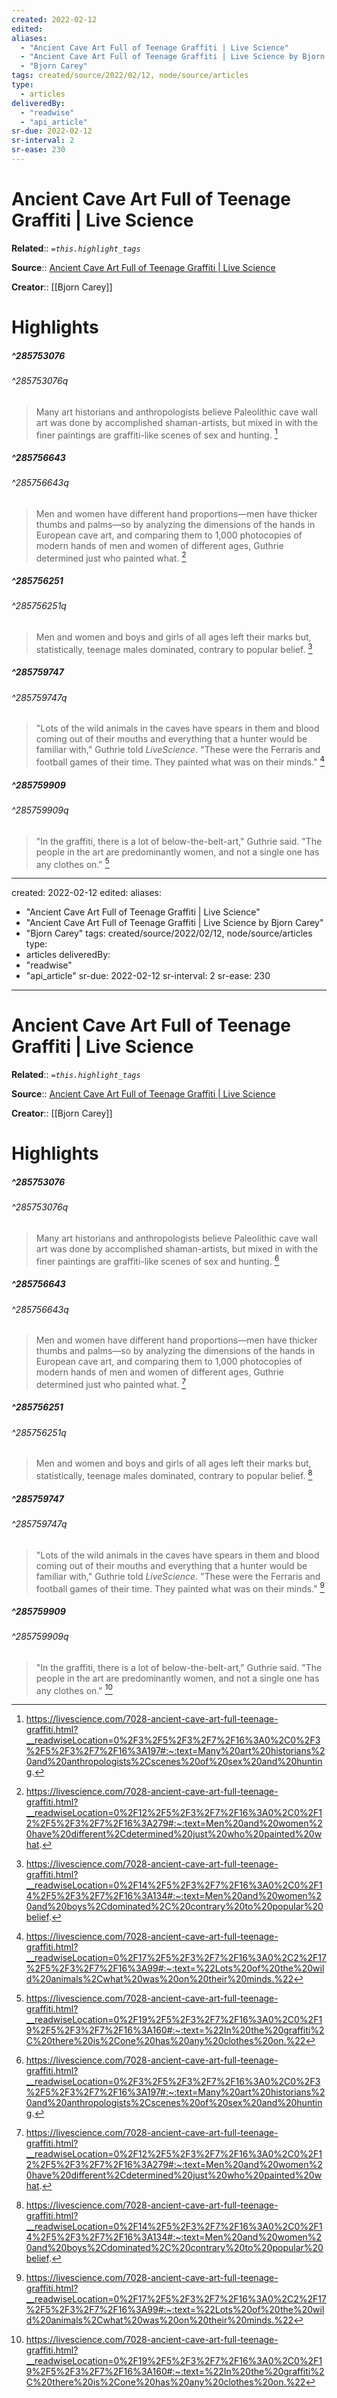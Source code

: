 ```yaml
---
created: 2022-02-12
edited:
aliases:
  - "Ancient Cave Art Full of Teenage Graffiti | Live Science"
  - "Ancient Cave Art Full of Teenage Graffiti | Live Science by Bjorn Carey"
  - "Bjorn Carey"
tags: created/source/2022/02/12, node/source/articles
type: 
  - articles
deliveredBy: 
  - "readwise"
  - "api_article"
sr-due: 2022-02-12
sr-interval: 2
sr-ease: 230
---
```

# Ancient Cave Art Full of Teenage Graffiti | Live Science

**Related**:: 
*`=this.highlight_tags`*

**Source**:: [Ancient Cave Art Full of Teenage Graffiti | Live Science](https://livescience.com/7028-ancient-cave-art-full-teenage-graffiti.html)

**Creator**:: [[Bjorn Carey]]

# Highlights
##### ^285753076

  


###### ^285753076q

> Many art historians and anthropologists believe Paleolithic cave wall art was done by accomplished shaman-artists, but mixed in with the finer paintings are graffiti-like scenes of sex and hunting. 
  [^285753076]

[^285753076]: https://livescience.com/7028-ancient-cave-art-full-teenage-graffiti.html?__readwiseLocation=0%2F3%2F5%2F3%2F7%2F16%3A0%2C0%2F3%2F5%2F3%2F7%2F16%3A197#:~:text=Many%20art%20historians%20and%20anthropologists%2Cscenes%20of%20sex%20and%20hunting.

##### ^285756643

  


###### ^285756643q

> Men and women have different hand proportions—men have thicker thumbs and palms—so by analyzing the dimensions of the hands in European cave art, and comparing them to 1,000 photocopies of modern hands of men and women of different ages, Guthrie determined just who painted what. 
  [^285756643]

[^285756643]: https://livescience.com/7028-ancient-cave-art-full-teenage-graffiti.html?__readwiseLocation=0%2F12%2F5%2F3%2F7%2F16%3A0%2C0%2F12%2F5%2F3%2F7%2F16%3A279#:~:text=Men%20and%20women%20have%20different%2Cdetermined%20just%20who%20painted%20what.

##### ^285756251

  


###### ^285756251q

> Men and women and boys and girls of all ages left their marks but, statistically, teenage males dominated, contrary to popular belief. 
  [^285756251]

[^285756251]: https://livescience.com/7028-ancient-cave-art-full-teenage-graffiti.html?__readwiseLocation=0%2F14%2F5%2F3%2F7%2F16%3A0%2C0%2F14%2F5%2F3%2F7%2F16%3A134#:~:text=Men%20and%20women%20and%20boys%2Cdominated%2C%20contrary%20to%20popular%20belief.

##### ^285759747

  


###### ^285759747q

> "Lots of the wild animals in the caves have spears in them and blood coming out of their mouths and everything that a hunter would be familiar with," Guthrie told *LiveScience*. "These were the Ferraris and football games of their time. They painted what was on their minds." 
  [^285759747]

[^285759747]: https://livescience.com/7028-ancient-cave-art-full-teenage-graffiti.html?__readwiseLocation=0%2F17%2F5%2F3%2F7%2F16%3A0%2C2%2F17%2F5%2F3%2F7%2F16%3A99#:~:text=%22Lots%20of%20the%20wild%20animals%2Cwhat%20was%20on%20their%20minds.%22

##### ^285759909

  


###### ^285759909q

> "In the graffiti, there is a lot of below-the-belt-art," Guthrie said. "The people in the art are predominantly women, and not a single one has any clothes on." 
  [^285759909]

[^285759909]: https://livescience.com/7028-ancient-cave-art-full-teenage-graffiti.html?__readwiseLocation=0%2F19%2F5%2F3%2F7%2F16%3A0%2C0%2F19%2F5%2F3%2F7%2F16%3A160#:~:text=%22In%20the%20graffiti%2C%20there%20is%2Cone%20has%20any%20clothes%20on.%22

---
created: 2022-02-12
edited:
aliases:
  - "Ancient Cave Art Full of Teenage Graffiti | Live Science"
  - "Ancient Cave Art Full of Teenage Graffiti | Live Science by Bjorn Carey"
  - "Bjorn Carey"
tags: created/source/2022/02/12, node/source/articles
type: 
  - articles
deliveredBy: 
  - "readwise"
  - "api_article"
sr-due: 2022-02-12
sr-interval: 2
sr-ease: 230
---
# Ancient Cave Art Full of Teenage Graffiti | Live Science

**Related**:: 
*`=this.highlight_tags`*

**Source**:: [Ancient Cave Art Full of Teenage Graffiti | Live Science](https://livescience.com/7028-ancient-cave-art-full-teenage-graffiti.html)

**Creator**:: [[Bjorn Carey]]

# Highlights
##### ^285753076

  


###### ^285753076q

> Many art historians and anthropologists believe Paleolithic cave wall art was done by accomplished shaman-artists, but mixed in with the finer paintings are graffiti-like scenes of sex and hunting. 
  [^285753076]

[^285753076]: https://livescience.com/7028-ancient-cave-art-full-teenage-graffiti.html?__readwiseLocation=0%2F3%2F5%2F3%2F7%2F16%3A0%2C0%2F3%2F5%2F3%2F7%2F16%3A197#:~:text=Many%20art%20historians%20and%20anthropologists%2Cscenes%20of%20sex%20and%20hunting.

##### ^285756643

  


###### ^285756643q

> Men and women have different hand proportions—men have thicker thumbs and palms—so by analyzing the dimensions of the hands in European cave art, and comparing them to 1,000 photocopies of modern hands of men and women of different ages, Guthrie determined just who painted what. 
  [^285756643]

[^285756643]: https://livescience.com/7028-ancient-cave-art-full-teenage-graffiti.html?__readwiseLocation=0%2F12%2F5%2F3%2F7%2F16%3A0%2C0%2F12%2F5%2F3%2F7%2F16%3A279#:~:text=Men%20and%20women%20have%20different%2Cdetermined%20just%20who%20painted%20what.

##### ^285756251

  


###### ^285756251q

> Men and women and boys and girls of all ages left their marks but, statistically, teenage males dominated, contrary to popular belief. 
  [^285756251]

[^285756251]: https://livescience.com/7028-ancient-cave-art-full-teenage-graffiti.html?__readwiseLocation=0%2F14%2F5%2F3%2F7%2F16%3A0%2C0%2F14%2F5%2F3%2F7%2F16%3A134#:~:text=Men%20and%20women%20and%20boys%2Cdominated%2C%20contrary%20to%20popular%20belief.

##### ^285759747

  


###### ^285759747q

> "Lots of the wild animals in the caves have spears in them and blood coming out of their mouths and everything that a hunter would be familiar with," Guthrie told *LiveScience*. "These were the Ferraris and football games of their time. They painted what was on their minds." 
  [^285759747]

[^285759747]: https://livescience.com/7028-ancient-cave-art-full-teenage-graffiti.html?__readwiseLocation=0%2F17%2F5%2F3%2F7%2F16%3A0%2C2%2F17%2F5%2F3%2F7%2F16%3A99#:~:text=%22Lots%20of%20the%20wild%20animals%2Cwhat%20was%20on%20their%20minds.%22

##### ^285759909

  


###### ^285759909q

> "In the graffiti, there is a lot of below-the-belt-art," Guthrie said. "The people in the art are predominantly women, and not a single one has any clothes on." 
  [^285759909]

[^285759909]: https://livescience.com/7028-ancient-cave-art-full-teenage-graffiti.html?__readwiseLocation=0%2F19%2F5%2F3%2F7%2F16%3A0%2C0%2F19%2F5%2F3%2F7%2F16%3A160#:~:text=%22In%20the%20graffiti%2C%20there%20is%2Cone%20has%20any%20clothes%20on.%22

